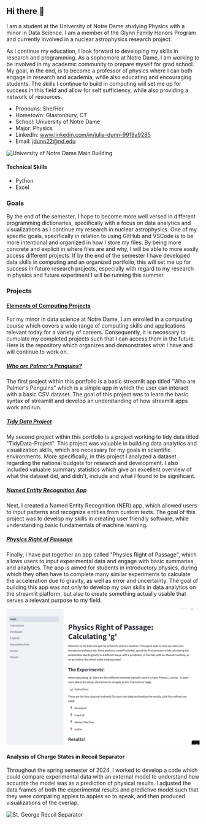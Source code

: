 ## Hi there 👋

I am a student at the University of Notre Dame studying Physics with a minor in Data Science. I am a member of the Glynn Family Honors Program and currently involved in a nuclear astrophysics research project.

As I continue my education, I look forward to developing my skills in research and programming. As a sophomore at Notre Dame, I am working to be involved in my academic community to prepare myself for grad school. My goal, in the end, is to become a professor of physics where I can both engage in research and academia, while also educating and encouraging students. The skills I continue to build in computing will set me up for success in this field and allow for self sufficiency, while also providing a network of resources. 

- Pronouns: She/Her
- Hometown: Glastonbury, CT
- School: University of Notre Dame
- Major: Physics
- LinkedIn: www.linkedin.com/in/julia-dunn-9919a9285
- Email: jdunn22@nd.edu

![University of Notre Dame Main Building](https://money-assets.money.com/mcp/2024/152080.jpg)

#### Technical Skills

- Python
- Excel

### Goals

By the end of the semester, I hope to become more well versed in different programming dictionaries, specifically with a focus on data analytics and visualizations as I continue my research in nuclear astrophysics. One of my specific goals, specifically in relation to using GitHub and VSCode is to be more intentional and organized in how I store my files. By being more concrete and explicit in where files are and why, I will be able to more easily access different projects. If by the end of the semester I have developed data skills in computing and an organized portfolio, this will set me up for success in future research projects, especially with regard to my research in physics and future experiment I will be running this summer. 

### Projects

#### [Elements of Computing Projects](https://github.com/julia-dunn/DUNN-Python-Portfolio.git)

For my minor in data science at Notre Dame, I am enrolled in a computing course which covers a wide range of computing skills and applications relevant today for a variety of careers. Consequently, it is necessary to cumulate my completed projects such that I can access them in the future. Here is the repository which organizes and demonstrates what I have and will continue to work on.

##### [Who are Palmer's Penguins?](https://github.com/julia-dunn/DUNN-Python-Portfolio/tree/beeb0c519df8e911a2f0b83560ebc9edb7912d2f/basic-streamlit-app)

The first project within this portfolio is a basic streamlit app titled "Who are Palmer's Penguins" which is a simple app in which the user can interact with a basic CSV dataset. The goal of this project was to learn the basic syntax of streamlit and develop an understanding of how streamlit apps work and run. 

##### [Tidy Data Project](https://github.com/julia-dunn/DUNN-Python-Portfolio/tree/main/TidyData-Project)

My second project within this portfolio is a project working to tidy data titled "TidyData-Project". This project was valuable in building data analytics and visualization skills, which are necessary for my goals in scientific environments. More specifically, in this project I analyzed a dataset regarding the national budgets for research and development. I also included valuable summary statistics which give an excellent overview of what the dataset did, and didn't, include and what I found to be significant.

##### [Named Entity Recognition App](https://github.com/julia-dunn/DUNN-Python-Portfolio/tree/main/NERStreamlitApp)

Next, I created a Named Entity Recognition (NER) app, which allowed users to input patterns and recognize entities from custom texts. The goal of this project was to develop my skills in creating user friendly software, while understanding basic fundamentals of machine learning. 

##### [Physics Right of Passage](https://github.com/julia-dunn/DUNN-Python-Portfolio/tree/main/StreamlitAppFinal)

Finally, I have put together an app called "Physics Right of Passage", which allows users to input experimental data and engage with basic summaries and analytics. The app is aimed for students in introductory physics, during which they often have to complete many similar experiments to calculate the acceleration due to gravity, as well as error and uncertainty. The goal of building this app was not only to develop my own skills in data analytics on the streamlit platform, but also to create something actually usable that serves a relevant purpose to my field. 

![Physics Right of Passage App!](https://github.com/julia-dunn/DUNN-Python-Portfolio/blob/main/app-overview-screenshot.png?raw=true)

#### Analysis of Charge States in Recoil Separator 

Throughout the spring semester of 2024, I worked to develop a code which could compare experimental data with an external model to understand how accurate the model was as a prediction of physical results. I adjusted the data frames of both the experimental results and predictive model such that they were comparing apples to apples so to speak, and then produced visualizations of the overlap. 

![St. George Recoil Separator](https://isnap.nd.edu/assets/213089/1000x333/st._george.jpg)

<!--
**julia-dunn/julia-dunn** is a ✨ _special_ ✨ repository because its `README.md` (this file) appears on your GitHub profile.

Here are some ideas to get you started:

- 🔭 I’m currently working on ...
- 🌱 I’m currently learning ...
- 👯 I’m looking to collaborate on ...
- 🤔 I’m looking for help with ...
- 💬 Ask me about ...
- 📫 How to reach me: ...
- 😄 Pronouns: ...
- ⚡ Fun fact: ...
-->
